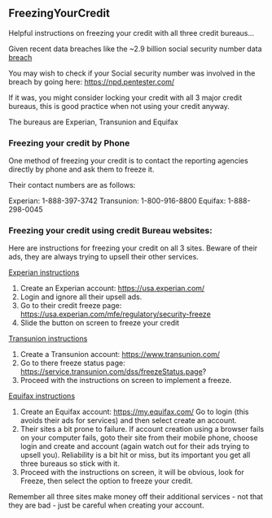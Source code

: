 ## FreezingYourCredit
Helpful instructions on freezing your credit with all three credit bureaus...

Given recent data breaches like the ~2.9 billion social security number data 
[breach](https://hackread.com/data-breach-national-public-data-records-ssns-dumped/)

You may wish to check if your Social security number was involved in the breach by going here: https://npd.pentester.com/

If it was, you might consider locking your credit with all 3 major credit bureaus, this is good practice when not using your credit anyway.

The bureaus are Experian, Transunion and Equifax

### Freezing your credit by Phone

One method of freezing your credit is to contact the reporting agencies directly by phone and ask them to freeze it.

Their contact numbers are as follows:

Experian:  1-888-397-3742
Transunion: 1-800-916-8800
Equifax: 1-888-298-0045

### Freezing your credit using credit Bureau websites:

Here are instructions for freezing your credit on all 3 sites. Beware of their ads, they are always trying to upsell their other services.

<ins> Experian instructions </ins>

1. Create an Experian account: https://usa.experian.com/
2. Login and ignore all their upsell ads.
3. Go to their credit freeze page:  https://usa.experian.com/mfe/regulatory/security-freeze
4. Slide the button on screen to freeze your credit

<ins> Transunion instructions </ins>

1. Create a Transunion account: https://www.transunion.com/
2. Go to there freeze status page: https://service.transunion.com/dss/freezeStatus.page?
3. Proceed with the instructions on screen to implement a freeze.

<ins> Equifax instructions </ins>

1. Create an Equifax account: https://my.equifax.com/ Go to login (this avoids their ads for services) and then select create an account.
2. Their sites a bit prone to failure. If account creation using a browser fails on your computer fails, goto their site from their mobile phone, choose login and create and account (again watch out for their ads trying to upsell you). Reliability is a bit hit or miss, but its important you get all three bureaus so stick with it.
3. Proceed with the instructions on screen, it will be obvious, look for Freeze, then select the option to freeze your credit.

Remember all three sites make money off their additional services - not that they are bad - just be careful when creating your account.

